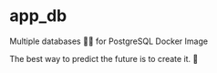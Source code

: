 # app_db

Multiple databases 🐳🐳 for PostgreSQL Docker Image


<!-- INSPIRATIONAL_QUOTE_START -->
The best way to predict the future is to create it.
👻
<!-- INSPIRATIONAL_QUOTE_END -->
